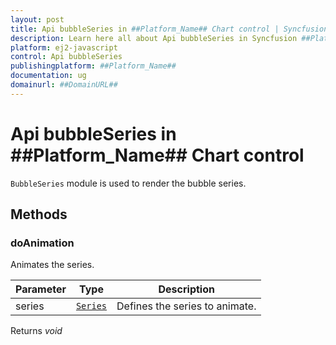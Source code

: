 ```yaml
---
layout: post
title: Api bubbleSeries in ##Platform_Name## Chart control | Syncfusion
description: Learn here all about Api bubbleSeries in Syncfusion ##Platform_Name## Chart control of Syncfusion Essential JS 2 and more.
platform: ej2-javascript
control: Api bubbleSeries 
publishingplatform: ##Platform_Name##
documentation: ug
domainurl: ##DomainURL##
---
```


# Api bubbleSeries in ##Platform_Name## Chart control

`BubbleSeries` module is used to render the bubble series.

## Methods

### doAnimation

Animates the series.

| Parameter | Type | Description |
|------|------|-------------|
| series |  [`Series`](./api-series.html) | Defines the series to animate. |

Returns *void*
